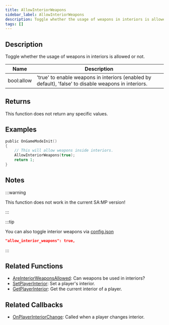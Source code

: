 ```yaml
---
title: AllowInteriorWeapons
sidebar_label: AllowInteriorWeapons
description: Toggle whether the usage of weapons in interiors is allowed or not.
tags: []
---
```


## Description

Toggle whether the usage of weapons in interiors is allowed or not.

| Name       | Description                                                                                          |
| ---------- | ---------------------------------------------------------------------------------------------------- |
| bool:allow | 'true' to enable weapons in interiors (enabled by default), 'false' to disable weapons in interiors. |

## Returns

This function does not return any specific values.

## Examples

```c
public OnGameModeInit()
{
    // This will allow weapons inside interiors.
    AllowInteriorWeapons(true);
    return 1;
}
```

## Notes

:::warning

This function does not work in the current SA:MP version!

:::

:::tip

You can also toggle interior weapons via [config.json](../../server/config.json)

```json
"allow_interior_weapons": true,
```

:::

## Related Functions

- [AreInteriorWeaponsAllowed](AreInteriorWeaponsAllowed): Can weapons be used in interiors?
- [SetPlayerInterior](SetPlayerInterior): Set a player's interior.
- [GetPlayerInterior](GetPlayerInterior): Get the current interior of a player.

## Related Callbacks

- [OnPlayerInteriorChange](../callbacks/OnPlayerInteriorChange): Called when a player changes interior.
